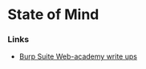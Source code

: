 # State of Mind

### Links

* [Burp Suite Web-academy write ups](https://github.com/CrestFallenTurtle/state-of-mind/tree/main/web-security-academy)
